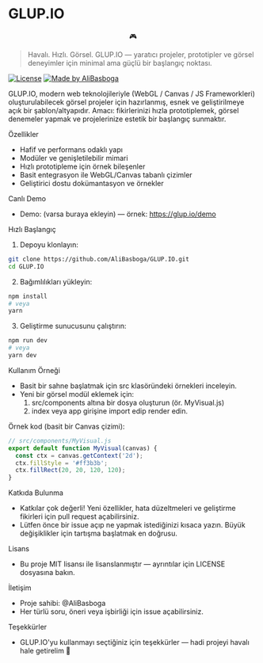 # GLUP.IO

<p align="center">
  🎮
</p>

> Havalı. Hızlı. Görsel.
> GLUP.IO — yaratıcı projeler, prototipler ve görsel deneyimler için minimal ama güçlü bir başlangıç noktası.

[![License](https://img.shields.io/badge/license-MIT-blue.svg)](LICENSE)
[![Made by AliBasboga](https://img.shields.io/badge/made%20by-AliBasboga-ff69b4.svg)](https://github.com/AliBasboga)

GLUP.IO, modern web teknolojileriyle (WebGL / Canvas / JS Frameworkleri) oluşturulabilecek görsel projeler için hazırlanmış, esnek ve geliştirilmeye açık bir şablon/altyapıdır. Amacı: fikirlerinizi hızla prototiplemek, görsel denemeler yapmak ve projelerinize estetik bir başlangıç sunmaktır.

Özellikler
- Hafif ve performans odaklı yapı
- Modüler ve genişletilebilir mimari
- Hızlı prototipleme için örnek bileşenler
- Basit entegrasyon ile WebGL/Canvas tabanlı çizimler
- Geliştirici dostu dokümantasyon ve örnekler

Canlı Demo
- Demo: (varsa buraya ekleyin) — örnek: https://glup.io/demo

Hızlı Başlangıç

1. Depoyu klonlayın:
```bash
git clone https://github.com/AliBasboga/GLUP.IO.git
cd GLUP.IO
```

2. Bağımlılıkları yükleyin:
```bash
npm install
# veya
yarn
```

3. Geliştirme sunucusunu çalıştırın:
```bash
npm run dev
# veya
yarn dev
```

Kullanım Örneği

- Basit bir sahne başlatmak için src klasöründeki örnekleri inceleyin.
- Yeni bir görsel modül eklemek için:
  1. src/components altına bir dosya oluşturun (ör. MyVisual.js)
  2. index veya app girişine import edip render edin.

Örnek kod (basit bir Canvas çizimi):
```js
// src/components/MyVisual.js
export default function MyVisual(canvas) {
  const ctx = canvas.getContext('2d');
  ctx.fillStyle = '#ff3b3b';
  ctx.fillRect(20, 20, 120, 120);
}
```

Katkıda Bulunma
- Katkılar çok değerli! Yeni özellikler, hata düzeltmeleri ve geliştirme fikirleri için pull request açabilirsiniz.
- Lütfen önce bir issue açıp ne yapmak istediğinizi kısaca yazın. Büyük değişiklikler için tartışma başlatmak en doğrusu.

Lisans
- Bu proje MIT lisansı ile lisanslanmıştır — ayrıntılar için LICENSE dosyasına bakın.

İletişim
- Proje sahibi: @AliBasboga
- Her türlü soru, öneri veya işbirliği için issue açabilirsiniz.

Teşekkürler
- GLUP.IO'yu kullanmayı seçtiğiniz için teşekkürler — hadi projeyi havalı hale getirelim 🚀

